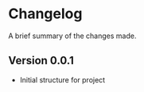 Changelog
=========

A brief summary of the changes made.

Version 0.0.1
-------------

* Initial structure for project
